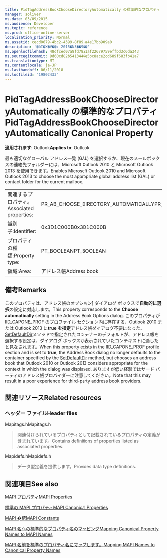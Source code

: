 ```yaml
---
title: PidTagAddressBookChooseDirectoryAutomatically の標準的なプロパティ
manager: soliver
ms.date: 03/09/2015
ms.audience: Developer
ms.topic: reference
ms.prod: office-online-server
localization_priority: Normal
ms.assetid: cecd0679-4bc2-4399-8f89-a4e17bb909a0
description: '�ŏI�X�V��: 2015�N3��9��'
ms.openlocfilehash: 48dfced07a8fd78a1af22679759effbd3c6da343
ms.sourcegitcommit: 9d60cd82b5413446e5bc8ace2cd689f683fb41a7
ms.translationtype: MT
ms.contentlocale: ja-JP
ms.lasthandoff: 06/11/2018
ms.locfileid: "19802433"
---
```

# <a name="pidtagaddressbookchoosedirectoryautomatically-canonical-property"></a><span data-ttu-id="a75a6-103">PidTagAddressBookChooseDirectoryAutomatically の標準的なプロパティ</span><span class="sxs-lookup"><span data-stu-id="a75a6-103">PidTagAddressBookChooseDirectoryAutomatically Canonical Property</span></span>

  
  
<span data-ttu-id="a75a6-104">**適用されます**: Outlook</span><span class="sxs-lookup"><span data-stu-id="a75a6-104">**Applies to**: Outlook</span></span> 
  
<span data-ttu-id="a75a6-105">最も適切なグローバル アドレス一覧 (GAL) を選択するか、現在のメールボックスの連絡先フォルダーには、Microsoft Outlook 2010 と Microsoft Outlook 2013 を使用できます。</span><span class="sxs-lookup"><span data-stu-id="a75a6-105">Enables Microsoft Outlook 2010 and Microsoft Outlook 2013 to choose the most appropriate global address list (GAL) or contact folder for the current mailbox.</span></span>
  
|||
|:-----|:-----|
|<span data-ttu-id="a75a6-106">関連するプロパティ。</span><span class="sxs-lookup"><span data-stu-id="a75a6-106">Associated properties:</span></span>  <br/> |<span data-ttu-id="a75a6-107">PR_AB_CHOOSE_DIRECTORY_AUTOMATICALLY</span><span class="sxs-lookup"><span data-stu-id="a75a6-107">PR_AB_CHOOSE_DIRECTORY_AUTOMATICALLY</span></span>  <br/> |
|<span data-ttu-id="a75a6-108">識別子:</span><span class="sxs-lookup"><span data-stu-id="a75a6-108">Identifier:</span></span>  <br/> |<span data-ttu-id="a75a6-109">0x3D1C000B</span><span class="sxs-lookup"><span data-stu-id="a75a6-109">0x3D1C000B</span></span>  <br/> |
|<span data-ttu-id="a75a6-110">プロパティの種類:</span><span class="sxs-lookup"><span data-stu-id="a75a6-110">Property type:</span></span>  <br/> |<span data-ttu-id="a75a6-111">PT_BOOLEAN</span><span class="sxs-lookup"><span data-stu-id="a75a6-111">PT_BOOLEAN</span></span>  <br/> |
|<span data-ttu-id="a75a6-112">領域:</span><span class="sxs-lookup"><span data-stu-id="a75a6-112">Area:</span></span>  <br/> |<span data-ttu-id="a75a6-113">アドレス帳</span><span class="sxs-lookup"><span data-stu-id="a75a6-113">Address book</span></span>  <br/> |
   
## <a name="remarks"></a><span data-ttu-id="a75a6-114">備考</span><span class="sxs-lookup"><span data-stu-id="a75a6-114">Remarks</span></span>

<span data-ttu-id="a75a6-115">このプロパティは、アドレス帳のオプション] ダイアログ ボックスで**自動的に選択**の設定に対応します。</span><span class="sxs-lookup"><span data-stu-id="a75a6-115">This property corresponds to the **Choose automatically** setting in the Address Book Options dialog.</span></span> <span data-ttu-id="a75a6-116">このプロパティが IID_CAPONE_PROF のプロファイル セクション内に存在する、Outlook 2010 または Outlook 2013 に**true を指定**アドレス帳ダイアログ不要になった、 [SetDefaultDir](iaddrbook-setdefaultdir.md)メソッドで指定されたコンテナーのデフォルトが、アドレス帳を選択する設定は、ダイアログ ボックスが表示されていたコンテキストに適したと見なされます。</span><span class="sxs-lookup"><span data-stu-id="a75a6-116">When this property exists in the IID_CAPONE_PROF profile section and is set to **true**, the Address Book dialog no longer defaults to the container specified by the [SetDefaultDir](iaddrbook-setdefaultdir.md) method, but chooses an address book that Outlook 2010 or Outlook 2013 considers appropriate for the context in which the dialog was displayed.</span></span> <span data-ttu-id="a75a6-117">ありますが低い経験ではサード パーティのアドレス帳プロバイダーに注意してください。</span><span class="sxs-lookup"><span data-stu-id="a75a6-117">Note that this may result in a poor experience for third-party address book providers.</span></span> 
  
## <a name="related-resources"></a><span data-ttu-id="a75a6-118">関連リソース</span><span class="sxs-lookup"><span data-stu-id="a75a6-118">Related resources</span></span>

### <a name="header-files"></a><span data-ttu-id="a75a6-119">ヘッダー ファイル</span><span class="sxs-lookup"><span data-stu-id="a75a6-119">Header files</span></span>

<span data-ttu-id="a75a6-120">Mapitags.h</span><span class="sxs-lookup"><span data-stu-id="a75a6-120">Mapitags.h</span></span>
  
> <span data-ttu-id="a75a6-121">関連付けられているプロパティとして記載されているプロパティの定義が含まれています。</span><span class="sxs-lookup"><span data-stu-id="a75a6-121">Contains definitions of properties listed as associated properties.</span></span>
    
<span data-ttu-id="a75a6-122">Mapidefs.h</span><span class="sxs-lookup"><span data-stu-id="a75a6-122">Mapidefs.h</span></span>
  
> <span data-ttu-id="a75a6-123">データ型定義を提供します。</span><span class="sxs-lookup"><span data-stu-id="a75a6-123">Provides data type definitions.</span></span>
    
## <a name="see-also"></a><span data-ttu-id="a75a6-124">関連項目</span><span class="sxs-lookup"><span data-stu-id="a75a6-124">See also</span></span>



[<span data-ttu-id="a75a6-125">MAPI プロパティ</span><span class="sxs-lookup"><span data-stu-id="a75a6-125">MAPI Properties</span></span>](mapi-properties.md)
  
[<span data-ttu-id="a75a6-126">標準の MAPI プロパティ</span><span class="sxs-lookup"><span data-stu-id="a75a6-126">MAPI Canonical Properties</span></span>](mapi-canonical-properties.md)
  
[<span data-ttu-id="a75a6-127">MAPI �萔</span><span class="sxs-lookup"><span data-stu-id="a75a6-127">MAPI Constants</span></span>](mapi-constants.md)
  
[<span data-ttu-id="a75a6-128">MAPI 名への標準的なプロパティ名のマッピング</span><span class="sxs-lookup"><span data-stu-id="a75a6-128">Mapping Canonical Property Names to MAPI Names</span></span>](mapping-canonical-property-names-to-mapi-names.md)
  
[<span data-ttu-id="a75a6-129">MAPI 名前を標準のプロパティ名にマップします。</span><span class="sxs-lookup"><span data-stu-id="a75a6-129">Mapping MAPI Names to Canonical Property Names</span></span>](mapping-mapi-names-to-canonical-property-names.md)

